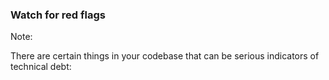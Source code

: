 ###  Watch for red flags

Note:

There are certain things in your codebase that can be serious indicators of technical debt:
